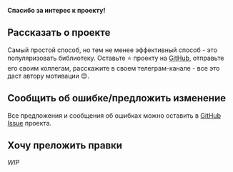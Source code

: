**Спасибо за интерес к проекту!**

## Рассказать о проекте

Самый простой способ, но тем не менее эффективный способ - это популяризовать библиотеку. 
Оставьте ⭐ проекту на [GitHub](https://github.com/yazmolod/pynspd), отправьте его своим коллегам, расскажите в своем телеграм-канале - 
все это даст автору мотивации 😊.

## Сообщить об ошибке/предложить изменение

Все предложения и сообщения об ошибках можно оставить в [GitHub Issue](https://github.com/yazmolod/pynspd/issues) проекта.

## Хочу преложить правки

*WIP*
